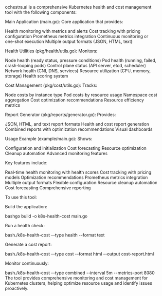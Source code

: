 ochestra.ai is a comprehensive Kubernetes health and cost management tool with the following components:

Main Application (main.go): Core application that provides:

Health monitoring with metrics and alerts
Cost tracking with pricing configuration
Prometheus metrics integration
Continuous monitoring or one-shot execution
Multiple output formats (JSON, HTML, text)

Health Utilities (pkg/health/utils.go): Monitors:

Node health (ready status, pressure conditions)
Pod health (running, failed, crash-looping pods)
Control plane status (API server, etcd, scheduler)
Network health (CNI, DNS, services)
Resource utilization (CPU, memory, storage)
Health scoring system

Cost Management (pkg/cost/utils.go): Tracks:

Node costs by instance type
Pod costs by resource usage
Namespace cost aggregation
Cost optimization recommendations
Resource efficiency metrics

Report Generator (pkg/reports/generator.go): Provides:

JSON, HTML, and text report formats
Health and cost report generation
Combined reports with optimization recommendations
Visual dashboards

Usage Example (example/main.go): Shows:

Configuration and initialization
Cost forecasting
Resource optimization
Cleanup automation
Advanced monitoring features

Key features include:

Real-time health monitoring with health scores
Cost tracking with pricing models
Optimization recommendations
Prometheus metrics integration
Multiple output formats
Flexible configuration
Resource cleanup automation
Cost forecasting
Comprehensive reporting

To use this tool:

Build the application:

bashgo build -o k8s-health-cost main.go

Run a health check:

bash./k8s-health-cost --type health --format text

Generate a cost report:

bash./k8s-health-cost --type cost --format html --output cost-report.html

Monitor continuously:

bash./k8s-health-cost --type combined --interval 5m --metrics-port 8080
The tool provides comprehensive monitoring and cost management for Kubernetes clusters, helping optimize resource usage and identify issues proactively.
